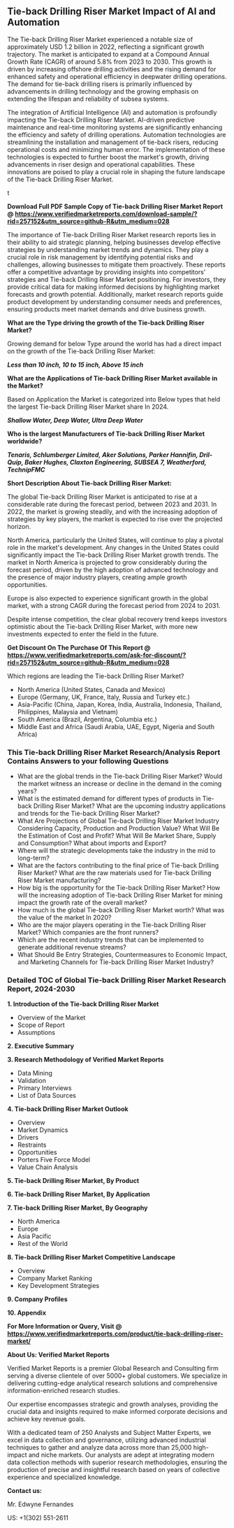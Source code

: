 <h2>Tie-back Drilling Riser Market Impact of AI and Automation</h2><p>The Tie-back Drilling Riser Market experienced a notable size of approximately USD 1.2 billion in 2022, reflecting a significant growth trajectory. The market is anticipated to expand at a Compound Annual Growth Rate (CAGR) of around 5.8% from 2023 to 2030. This growth is driven by increasing offshore drilling activities and the rising demand for enhanced safety and operational efficiency in deepwater drilling operations. The demand for tie-back drilling risers is primarily influenced by advancements in drilling technology and the growing emphasis on extending the lifespan and reliability of subsea systems.</p><p>The integration of Artificial Intelligence (AI) and automation is profoundly impacting the Tie-back Drilling Riser Market. AI-driven predictive maintenance and real-time monitoring systems are significantly enhancing the efficiency and safety of drilling operations. Automation technologies are streamlining the installation and management of tie-back risers, reducing operational costs and minimizing human error. The implementation of these technologies is expected to further boost the market's growth, driving advancements in riser design and operational capabilities. These innovations are poised to play a crucial role in shaping the future landscape of the Tie-back Drilling Riser Market.</p>t</p><p id="" class=""><strong>Download Full PDF Sample Copy of Tie-back Drilling Riser Market Report @ <a href="https://www.verifiedmarketreports.com/download-sample/?rid=257152&utm_source=github-R&utm_medium=028" target="_blank">https://www.verifiedmarketreports.com/download-sample/?rid=257152&utm_source=github-R&utm_medium=028</a></strong></p><p>The importance of&nbsp;Tie-back Drilling Riser Market research reports lies in their ability to aid strategic planning, helping businesses develop effective strategies by understanding market trends and dynamics. They play a crucial role in risk management by identifying potential risks and challenges, allowing businesses to mitigate them proactively. These reports offer a competitive advantage by providing insights into competitors' strategies and Tie-back Drilling Riser Market positioning. For investors, they provide critical data for making informed decisions by highlighting market forecasts and growth potential. Additionally, market research reports guide product development by understanding consumer needs and preferences, ensuring products meet market demands and drive business growth.</p><p><strong>What are the&nbsp;Type driving the growth of the Tie-back Drilling Riser Market?</strong></p><p id="" class="">Growing demand for below Type around the world has had a direct impact on the growth of the Tie-back Drilling Riser Market:</p><em><strong>Less than 10 inch, 10 to 15 inch, Above 15 inch</strong></em></p><strong>What are the&nbsp;Applications&nbsp;of Tie-back Drilling Riser Market available in the Market?</strong></p><p id="" class="">Based on Application the Market is categorized into Below types that held the largest Tie-back Drilling Riser Market share In 2024.</p><em><strong>Shallow Water, Deep Water, Ultra Deep Water</strong></em></p><strong>Who is the largest Manufacturers of Tie-back Drilling Riser Market worldwide?</strong></p><p><em><strong>Tenaris, Schlumberger Limited, Aker Solutions, Parker Hannifin, Dril-Quip, Baker Hughes, Claxton Engineering, SUBSEA 7, Weatherford, TechnipFMC</strong></em></p><p id="" class=""><strong>Short Description About Tie-back Drilling Riser Market:</strong></p><p>The global Tie-back Drilling Riser Market is anticipated to rise at a considerable rate during the forecast period, between 2023 and 2031. In 2022, the market is growing steadily, and with the increasing adoption of strategies by key players, the market is expected to rise over the projected horizon.</p><p>North America, particularly the United States, will continue to play a pivotal role in the market's development. Any changes in the United States could significantly impact the Tie-back Drilling Riser Market growth trends. The market in North America is projected to grow considerably during the forecast period, driven by the high adoption of advanced technology and the presence of major industry players, creating ample growth opportunities.</p><p>Europe is also expected to experience significant growth in the global market, with a strong CAGR during the forecast period from 2024 to 2031.</p><p>Despite intense competition, the clear global recovery trend keeps investors optimistic about the Tie-back Drilling Riser Market, with more new investments expected to enter the field in the future.</p><p id="" class=""><strong>Get Discount On The Purchase Of This Report @ <a href="https://www.verifiedmarketreports.com/ask-for-discount/?rid=257152&utm_source=github-R&utm_medium=028" target="_blank">https://www.verifiedmarketreports.com/ask-for-discount/?rid=257152&utm_source=github-R&utm_medium=028</a></strong></p>Which regions are leading the Tie-back Drilling Riser Market?</p><ul><li>North America (United States, Canada and Mexico)</li><li>Europe (Germany, UK, France, Italy, Russia and Turkey etc.)</li><li>Asia-Pacific (China, Japan, Korea, India, Australia, Indonesia, Thailand, Philippines, Malaysia and Vietnam)</li><li>South America (Brazil, Argentina, Columbia etc.)</li><li>Middle East and Africa (Saudi Arabia, UAE, Egypt, Nigeria and South Africa)</li></ul><h3 id="" class="">This Tie-back Drilling Riser Market Research/Analysis Report Contains Answers to your following Questions</h3><ul><li>What are the global trends in the Tie-back Drilling Riser Market? Would the market witness an increase or decline in the demand in the coming years?</li><li>What is the estimated demand for different types of products in Tie-back Drilling Riser Market? What are the upcoming industry applications and trends for the Tie-back Drilling Riser Market?</li><li>What Are Projections of Global Tie-back Drilling Riser Market Industry Considering Capacity, Production and Production Value? What Will Be the Estimation of Cost and Profit? What Will Be Market Share, Supply and Consumption? What about imports and Export?</li><li>Where will the strategic developments take the industry in the mid to long-term?</li><li>What are the factors contributing to the final price of Tie-back Drilling Riser Market? What are the raw materials used for Tie-back Drilling Riser Market manufacturing?</li><li>How big is the opportunity for the Tie-back Drilling Riser Market? How will the increasing adoption of Tie-back Drilling Riser Market for mining impact the growth rate of the overall market?</li><li>How much is the global Tie-back Drilling Riser Market worth? What was the value of the market In 2020?</li><li>Who are the major players operating in the Tie-back Drilling Riser Market? Which companies are the front runners?</li><li>Which are the recent industry trends that can be implemented to generate additional revenue streams?</li><li>What Should Be Entry Strategies, Countermeasures to Economic Impact, and Marketing Channels for Tie-back Drilling Riser Market Industry?</li></ul><h3 id="" class="">Detailed TOC of Global Tie-back Drilling Riser Market Research Report, 2024-2030</h3><p id="" class=""><strong>1. Introduction of the Tie-back Drilling Riser Market</strong></p><ul><li>Overview of the Market</li><li>Scope of Report</li><li>Assumptions</li></ul><p id="" class=""><strong>2. Executive Summary</strong></p><p id="" class=""><strong>3. Research Methodology of Verified Market Reports</strong></p><ul><li>Data Mining</li><li>Validation</li><li>Primary Interviews</li><li>List of Data Sources</li></ul><p id="" class=""><strong>4. Tie-back Drilling Riser Market Outlook</strong></p><ul><li>Overview</li><li>Market Dynamics</li><li>Drivers</li><li>Restraints</li><li>Opportunities</li><li>Porters Five Force Model</li><li>Value Chain Analysis</li></ul><p id="" class=""><strong>5. Tie-back Drilling Riser Market, By Product</strong></p><p id="" class=""><strong>6. Tie-back Drilling Riser Market, By Application</strong></p><p id="" class=""><strong>7. Tie-back Drilling Riser Market, By Geography</strong></p><ul><li>North America</li><li>Europe</li><li>Asia Pacific</li><li>Rest of the World</li></ul><p id="" class=""><strong>8. Tie-back Drilling Riser Market Competitive Landscape</strong></p><ul><li>Overview</li><li>Company Market Ranking</li><li>Key Development Strategies</li></ul><p id="" class=""><strong>9. Company Profiles</strong></p><p id="" class=""><strong>10. Appendix</strong></p><p id="" class=""><strong>For More Information or Query, Visit @ <a href="https://www.verifiedmarketreports.com/product/tie-back-drilling-riser-market/" target="_blank">https://www.verifiedmarketreports.com/product/tie-back-drilling-riser-market/</a></strong></p><p id="" class=""><strong>About Us: Verified Market Reports</strong></p><p id="" class="">Verified Market Reports is a premier Global Research and Consulting firm serving a diverse clientele of over 5000+ global customers. We specialize in delivering cutting-edge analytical research solutions and comprehensive information-enriched research studies.</p><p id="" class="">Our expertise encompasses strategic and growth analyses, providing the crucial data and insights required to make informed corporate decisions and achieve key revenue goals.</p><p id="" class="">With a dedicated team of 250 Analysts and Subject Matter Experts, we excel in data collection and governance, utilizing advanced industrial techniques to gather and analyze data across more than 25,000 high-impact and niche markets. Our analysts are adept at integrating modern data collection methods with superior research methodologies, ensuring the production of precise and insightful research based on years of collective experience and specialized knowledge.</p><p id="" class=""><strong>Contact us:</strong></p><p id="" class="">Mr. Edwyne Fernandes</p><p id="" class="">US: +1(302) 551-2611</p>